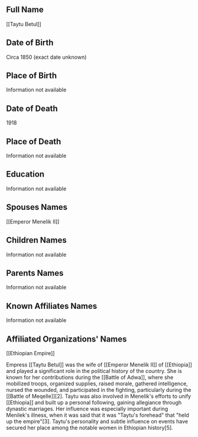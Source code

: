 ## Full Name
[[Taytu Betul]]

## Date of Birth
Circa 1850 (exact date unknown)

## Place of Birth
Information not available

## Date of Death
1918

## Place of Death
Information not available

## Education
Information not available

## Spouses Names
[[Emperor Menelik II]]

## Children Names
Information not available

## Parents Names
Information not available

## Known Affiliates Names
Information not available

## Affiliated Organizations' Names
[[Ethiopian Empire]]

Empress [[Taytu Betul]] was the wife of [[Emperor Menelik II]] of [[Ethiopia]] and played a significant role in the political history of the country. She is known for her contributions during the [[Battle of Adwa]], where she mobilized troops, organized supplies, raised morale, gathered intelligence, nursed the wounded, and participated in the fighting, particularly during the [[Battle of Meqelle]][2]. Taytu was also involved in Menelik's efforts to unify [[Ethiopia]] and built up a personal following, gaining allegiance through dynastic marriages. Her influence was especially important during Menilek's illness, when it was said that it was "Taytu's forehead" that "held up the empire"[3]. Taytu's personality and subtle influence on events have secured her place among the notable women in Ethiopian history[5].

